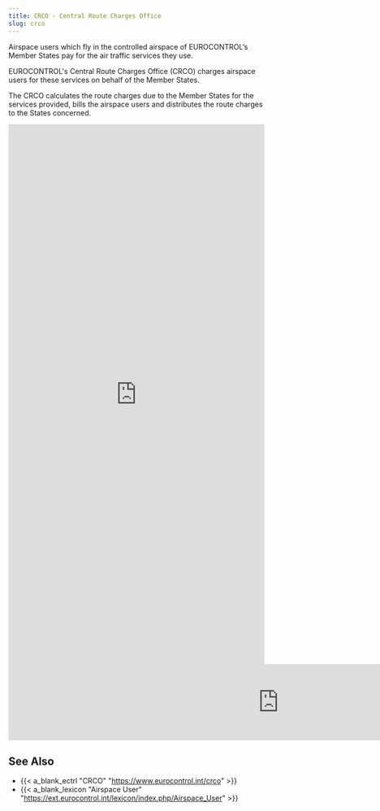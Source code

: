 ```yaml
---
title: CRCO - Central Route Charges Office
slug: crco
---
```


Airspace users which fly in the controlled airspace of EUROCONTROL’s Member States
pay for the air traffic services they use.

EUROCONTROL's Central Route Charges Office (CRCO) charges airspace users
for these services on behalf of the Member States.

The CRCO calculates the route charges due to the Member States for the
services provided, bills the airspace users and distributes the route
charges to the States concerned.



<iframe width="100%" height="1063" frameborder="0"
  src="https://observablehq.com/embed/@espinielli/central-route-charging-office-zones-and-rates?cells=map"></iframe>

<!-- Setting an initial height may help initial page layout, but would be overridden on resize. -->
<iframe id="embed" width="1063" frameborder="0" src="https://observablehq.com/embed/@espinielli/central-route-charging-office-zones-and-rates?cells=map"></iframe>



## See Also


* {{< a_blank_ectrl "CRCO" "https://www.eurocontrol.int/crco" >}}
* {{< a_blank_lexicon "Airspace User" "https://ext.eurocontrol.int/lexicon/index.php/Airspace_User" >}}
